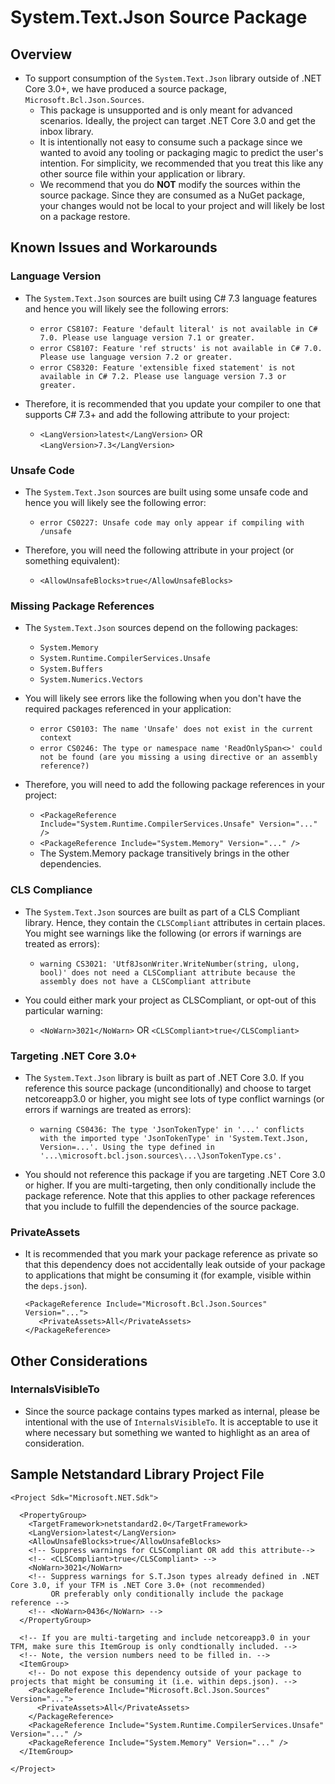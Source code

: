# System.Text.Json Source Package

## Overview

* To support consumption of the `System.Text.Json` library outside of .NET Core 3.0+, we have produced a source package, `Microsoft.Bcl.Json.Sources`.
  - This package is unsupported and is only meant for advanced scenarios. Ideally, the project can target .NET Core 3.0 and get the inbox library.
  - It is intentionally not easy to consume such a package since we wanted to avoid any tooling or packaging magic to predict the user's intention.
    For simplicity, we recommended that you treat this like any other source file within your application or library.
  - We recommend that you do **NOT** modify the sources within the source package. Since they are consumed as a NuGet package, your changes would not be local to your project and will likely be lost on a package restore.

## Known Issues and Workarounds

### Language Version

* The `System.Text.Json` sources are built using C# 7.3 language features and hence you will likely see the following errors:
  - `error CS8107: Feature 'default literal' is not available in C# 7.0. Please use language version 7.1 or greater.`
  - `error CS8107: Feature 'ref structs' is not available in C# 7.0. Please use language version 7.2 or greater.`
  - `error CS8320: Feature 'extensible fixed statement' is not available in C# 7.2. Please use language version 7.3 or greater.`

* Therefore, it is recommended that you update your compiler to one that supports C# 7.3+ and add the following attribute to your project:
  - `<LangVersion>latest</LangVersion>` OR `<LangVersion>7.3</LangVersion>`

### Unsafe Code

* The `System.Text.Json` sources are built using some unsafe code and hence you will likely see the following error:
  - `error CS0227: Unsafe code may only appear if compiling with /unsafe`

* Therefore, you will need the following attribute in your project (or something equivalent):
  - `<AllowUnsafeBlocks>true</AllowUnsafeBlocks>`

### Missing Package References

* The `System.Text.Json` sources depend on the following packages:
  - `System.Memory`
  - `System.Runtime.CompilerServices.Unsafe`
  - `System.Buffers`
  - `System.Numerics.Vectors`

* You will likely see errors like the following when you don't have the required packages referenced in your application:
  - `error CS0103: The name 'Unsafe' does not exist in the current context`
  - `error CS0246: The type or namespace name 'ReadOnlySpan<>' could not be found (are you missing a using directive or an assembly reference?)`

* Therefore, you will need to add the following package references in your project:
  - `<PackageReference Include="System.Runtime.CompilerServices.Unsafe" Version="..." />`
  - `<PackageReference Include="System.Memory" Version="..." />`
  - The System.Memory package transitively brings in the other dependencies.

### CLS Compliance

* The `System.Text.Json` sources are built as part of a CLS Compliant library. Hence, they contain the `CLSCompliant` attributes in certain places.
  You might see warnings like the following (or errors if warnings are treated as errors):
  - `warning CS3021: 'Utf8JsonWriter.WriteNumber(string, ulong, bool)' does not need a CLSCompliant attribute because the assembly does not have a CLSCompliant attribute`

* You could either mark your project as CLSCompliant, or opt-out of this particular warning:
  - `<NoWarn>3021</NoWarn>` OR `<CLSCompliant>true</CLSCompliant>`

### Targeting .NET Core 3.0+

* The `System.Text.Json` library is built as part of .NET Core 3.0. If you reference this source package (unconditionally) and choose to target netcoreapp3.0 or higher,
  you might see lots of type conflict warnings (or errors if warnings are treated as errors):
  - `warning CS0436: The type 'JsonTokenType' in '...' conflicts with the imported type 'JsonTokenType' in 'System.Text.Json, Version=...'. Using the type defined in '...\microsoft.bcl.json.sources\...\JsonTokenType.cs'.`

* You should not reference this package if you are targeting .NET Core 3.0 or higher. If you are multi-targeting, then only conditionally include the package reference.
  Note that this applies to other package references that you include to fulfill the dependencies of the source package.

### PrivateAssets

* It is recommended that you mark your package reference as private so that this dependency does not accidentally leak outside of your package
  to applications that might be consuming it (for example, visible within the `deps.json`).
  ```csproj
  <PackageReference Include="Microsoft.Bcl.Json.Sources" Version="...">
     <PrivateAssets>All</PrivateAssets>
  </PackageReference>
  ```

## Other Considerations

### InternalsVisibleTo

* Since the source package contains types marked as internal, please be intentional with the use of `InternalsVisibleTo`.
  It is acceptable to use it where necessary but something we wanted to highlight as an area of consideration.

## Sample Netstandard Library Project File

```csproj
<Project Sdk="Microsoft.NET.Sdk">

  <PropertyGroup>
    <TargetFramework>netstandard2.0</TargetFramework>
    <LangVersion>latest</LangVersion>
    <AllowUnsafeBlocks>true</AllowUnsafeBlocks>
    <!-- Suppress warnings for CLSCompliant OR add this attribute-->
    <!-- <CLSCompliant>true</CLSCompliant> -->
    <NoWarn>3021</NoWarn>
    <!-- Suppress warnings for S.T.Json types already defined in .NET Core 3.0, if your TFM is .NET Core 3.0+ (not recommended)
         OR preferably only conditionally include the package reference -->
    <!-- <NoWarn>0436</NoWarn> -->
  </PropertyGroup>

  <!-- If you are multi-targeting and include netcoreapp3.0 in your TFM, make sure this ItemGroup is only condtionally included. -->
  <!-- Note, the version numbers need to be filled in. -->
  <ItemGroup>
    <!-- Do not expose this dependency outside of your package to projects that might be consuming it (i.e. within deps.json). -->
    <PackageReference Include="Microsoft.Bcl.Json.Sources" Version="...">
      <PrivateAssets>All</PrivateAssets>
    </PackageReference>
    <PackageReference Include="System.Runtime.CompilerServices.Unsafe" Version="..." />
    <PackageReference Include="System.Memory" Version="..." />
  </ItemGroup>

</Project>
```
